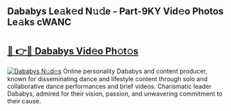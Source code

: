 ## Dababys Le𝚊k𝚎d N𝚞𝚍e - Part-9KY Vid𝚎o Photos Le𝚊ks cWANC

# <h2><a href="http://fbdg06.evod.top/?m=Dababys">🔗 👉🔴 Dababys Vid𝚎o Ph𝚘t𝚘s</a></h2>

[![Dababys N𝚞d𝚎s](https://i.imgur.com/8V9OHl7.gif)](http://fbdg06.evod.top/?m=Dababys)
Online personality Dababys and content producer, known for disseminating dance and lifestyle content through solo and collaborative dance performances and brief videos. Charismatic leader Dababys, admired for their vision, passion, and unwavering commitment to their cause. 
